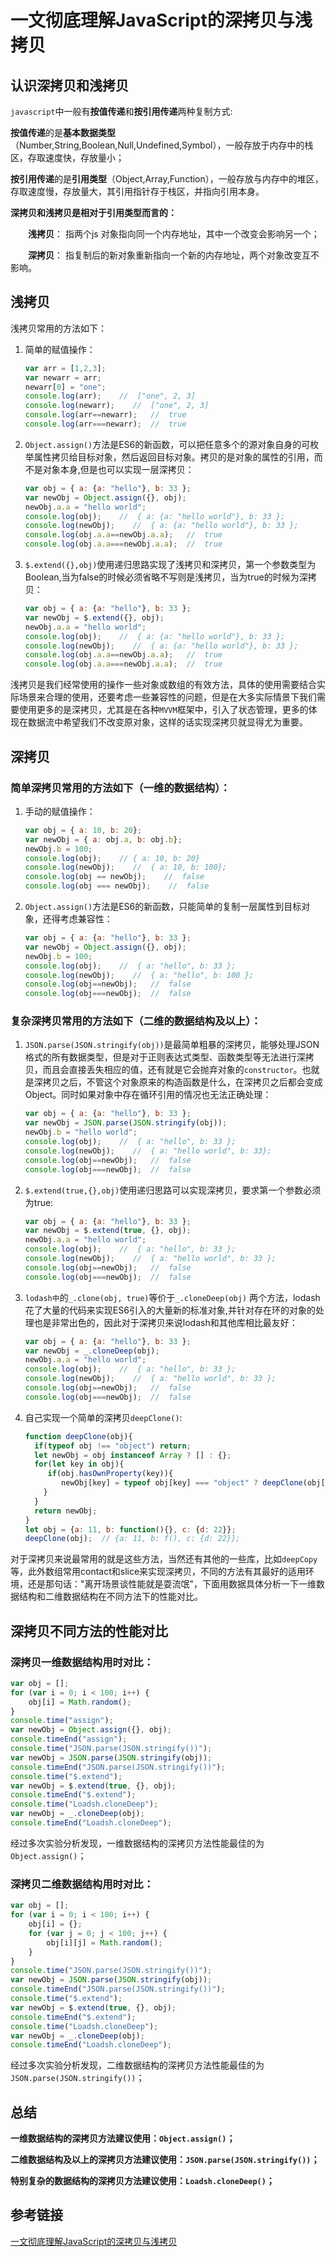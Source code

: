 # 一文彻底理解JavaScript的深拷贝与浅拷贝

## 认识深拷贝和浅拷贝

`javascript`中一般有**按值传递**和**按引用传递**两种复制方式:

**按值传递**的是**基本数据类型**（Number,String,Boolean,Null,Undefined,Symbol），一般存放于内存中的栈区，存取速度快，存放量小；

**按引用传递**的是**引用类型**（Object,Array,Function），一般存放与内存中的堆区，存取速度慢，存放量大，其引用指针存于栈区，并指向引用本身。

**深拷贝和浅拷贝是相对于引用类型而言的：**

  **浅拷贝**： 指两个js 对象指向同一个内存地址，其中一个改变会影响另一个；

  **深拷贝**： 指复制后的新对象重新指向一个新的内存地址，两个对象改变互不影响。

## 浅拷贝

浅拷贝常用的方法如下：

1. 简单的赋值操作：

   ```javascript
   var arr = [1,2,3];
   var newarr = arr;
   newarr[0] = "one";
   console.log(arr);    //  ["one", 2, 3]
   console.log(newarr);    //  ["one", 2, 3]
   console.log(arr==newarr);   //  true
   console.log(arr===newarr);  //  true
   ```

2. `Object.assign()`方法是ES6的新函数，可以把任意多个的源对象自身的可枚举属性拷贝给目标对象，然后返回目标对象。拷贝的是对象的属性的引用，而不是对象本身,但是也可以实现一层深拷贝：

   ```javascript
   var obj = { a: {a: "hello"}, b: 33 };
   var newObj = Object.assign({}, obj);
   newObj.a.a = "hello world";
   console.log(obj);    //  { a: {a: "hello world"}, b: 33 };
   console.log(newObj);    //  { a: {a: "hello world"}, b: 33 };
   console.log(obj.a.a==newObj.a.a);   //  true
   console.log(obj.a.a===newObj.a.a);  //  true
   ```

3. `$.extend({},obj)`使用递归思路实现了浅拷贝和深拷贝，第一个参数类型为Boolean,当为false的时候必须省略不写则是浅拷贝，当为true的时候为深拷贝：

   ```javascript
   var obj = { a: {a: "hello"}, b: 33 };
   var newObj = $.extend({}, obj);
   newObj.a.a = "hello world";
   console.log(obj);    //  { a: {a: "hello world"}, b: 33 };
   console.log(newObj);    //  { a: {a: "hello world"}, b: 33 };
   console.log(obj.a.a==newObj.a.a);   //  true
   console.log(obj.a.a===newObj.a.a);  //  true
   ```

浅拷贝是我们经常使用的操作一些对象或数组的有效方法，具体的使用需要结合实际场景来合理的使用，还要考虑一些兼容性的问题，但是在大多实际情景下我们需要使用更多的是深拷贝，尤其是在各种`MVVM`框架中，引入了状态管理，更多的体现在数据流中希望我们不改变原对象，这样的话实现深拷贝就显得尤为重要。

## 深拷贝

### 简单深拷贝常用的方法如下（一维的数据结构）：

1. 手动的赋值操作：

   ```javascript
   var obj = { a: 10, b: 20};
   var newObj = { a: obj.a, b: obj.b};
   newObj.b = 100;
   console.log(obj);    // { a: 10, b: 20}
   console.log(newObj);    //  { a: 10, b: 100};
   console.log(obj == newObj);    //  false
   console.log(obj === newObj);    //  false
   ```

2. `Object.assign()`方法是ES6的新函数，只能简单的复制一层属性到目标对象，还得考虑兼容性：

   ```javascript
   var obj = { a: {a: "hello"}, b: 33 };
   var newObj = Object.assign({}, obj);
   newObj.b = 100;
   console.log(obj);    //  { a: "hello", b: 33 };
   console.log(newObj);    //  { a: "hello", b: 100 };
   console.log(obj==newObj);   //  false
   console.log(obj===newObj);  //  false
   ```

### 复杂深拷贝常用的方法如下（二维的数据结构及以上）：

1. `JSON.parse(JSON.stringify(obj))`是最简单粗暴的深拷贝，能够处理JSON格式的所有数据类型，但是对于正则表达式类型、函数类型等无法进行深拷贝，而且会直接丢失相应的值，还有就是它会抛弃对象的`constructor`。也就是深拷贝之后，不管这个对象原来的构造函数是什么，在深拷贝之后都会变成Object。同时如果对象中存在循环引用的情况也无法正确处理：

   ```javascript
   var obj = { a: {a: "hello"}, b: 33 };
   var newObj = JSON.parse(JSON.stringify(obj));
   newObj.b = "hello world";
   console.log(obj);    //  { a: "hello", b: 33 };
   console.log(newObj);    //  { a: "hello world", b: 33};
   console.log(obj==newObj);   //  false
   console.log(obj===newObj);  //  false
   ```

2. `$.extend(true,{},obj)`使用递归思路可以实现深拷贝，要求第一个参数必须为true:

   ```javascript
   var obj = { a: {a: "hello"}, b: 33 };
   var newObj = $.extend(true, {}, obj);
   newObj.a.a = "hello world";
   console.log(obj);    //  { a: "hello", b: 33 };
   console.log(newObj);    //  { a: "hello world", b: 33 };
   console.log(obj==newObj);   //  false
   console.log(obj===newObj);  //  false
   ```

3. `lodash中`的`_.clone(obj, true)`等价于`_.cloneDeep(obj)` 两个方法，lodash花了大量的代码来实现ES6引入的大量新的标准对象,并针对存在环的对象的处理也是非常出色的，因此对于深拷贝来说lodash和其他库相比最友好：

   ```javascript
   var obj = { a: {a: "hello"}, b: 33 };
   var newObj = _.cloneDeep(obj);
   newObj.a.a = "hello world";
   console.log(obj);    //  { a: "hello", b: 33 };
   console.log(newObj);    //  { a: "hello world", b: 33 };
   console.log(obj==newObj);   //  false
   console.log(obj===newObj);  //  false
   ```

4. 自己实现一个简单的深拷贝`deepClone()`:

   ```javascript
   function deepClone(obj){
     if(typeof obj !== "object") return;    
     let newObj = obj instanceof Array ? [] : {};
     for(let key in obj){
        if(obj.hasOwnProperty(key)){
           newObj[key] = typeof obj[key] === "object" ? deepClone(obj[key]) : obj[key];
       }      
     }  
     return newObj;  
   }
   let obj = {a: 11, b: function(){}, c: {d: 22}};
   deepClone(obj);  // {a: 11, b: f(), c: {d: 22}};
   ```

对于深拷贝来说最常用的就是这些方法，当然还有其他的一些库，比如`deepCopy`等，此外数组常用contact和slice来实现深拷贝，不同的方法有其最好的适用环境，还是那句话："离开场景谈性能就是耍流氓"，下面用数据具体分析一下一维数据结构和二维数据结构在不同方法下的性能对比。

## 深拷贝不同方法的性能对比

### 深拷贝一维数据结构用时对比：

```javascript
var obj = [];
for (var i = 0; i < 100; i++) {
    obj[i] = Math.random();
}
console.time("assign");
var newObj = Object.assign({}, obj);
console.timeEnd("assign");
console.time("JSON.parse(JSON.stringify())");
var newObj = JSON.parse(JSON.stringify(obj));
console.timeEnd("JSON.parse(JSON.stringify())");
console.time("$.extend");
var newObj = $.extend(true, {}, obj);
console.timeEnd("$.extend");
console.time("Loadsh.cloneDeep");
var newObj = _.cloneDeep(obj);
console.timeEnd("Loadsh.cloneDeep");
```

经过多次实验分析发现，一维数据结构的深拷贝方法性能最佳的为`Object.assign()`；

### 深拷贝二维数据结构用时对比：

```javascript
var obj = [];
for (var i = 0; i < 100; i++) {
    obj[i] = {};
    for (var j = 0; j < 100; j++) {
        obj[i][j] = Math.random();
    }
}
console.time("JSON.parse(JSON.stringify())");
var newObj = JSON.parse(JSON.stringify(obj));
console.timeEnd("JSON.parse(JSON.stringify())");
console.time("$.extend");
var newObj = $.extend(true, {}, obj);
console.timeEnd("$.extend");
console.time("Loadsh.cloneDeep");
var newObj = _.cloneDeep(obj);
console.timeEnd("Loadsh.cloneDeep");
```

经过多次实验分析发现，二维数据结构的深拷贝方法性能最佳的为`JSON.parse(JSON.stringify())`；

## 总结

**一维数据结构的深拷贝方法建议使用：`Object.assign()`；**

**二维数据结构及以上的深拷贝方法建议使用：`JSON.parse(JSON.stringify())`；**

**特别复杂的数据结构的深拷贝方法建议使用：`Loadsh.cloneDeep()`；**



## 参考链接

[一文彻底理解JavaScript的深拷贝与浅拷贝](https://juejin.cn/post/6844903871433687048)





